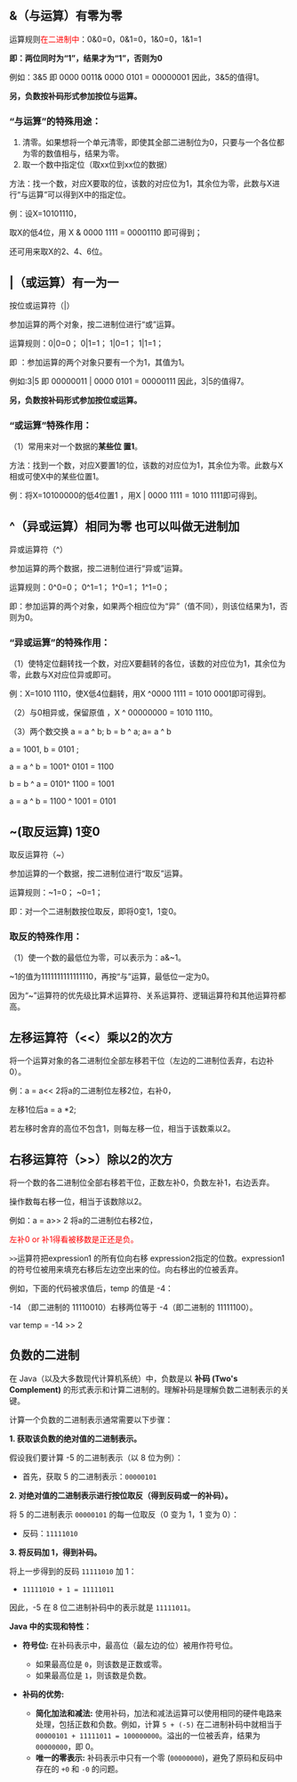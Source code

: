 ## &（与运算）有零为零

运算规则<font color=red>在二进制中</font>：0&0=0，0&1=0，1&0=0，1&1=1

**即：两位同时为“1”，结果才为“1”，否则为0**

例如：3&5 即 0000 0011& 0000 0101 = 00000001 因此，3&5的值得1。

**另，负数按补码形式参加按位与运算。**

### “与运算”的特殊用途：

1. 清零。如果想将一个单元清零，即使其全部二进制位为0，只要与一个各位都为零的数值相与，结果为零。
2. 取一个数中指定位（取xx位到xx位的数据）

方法：找一个数，对应X要取的位，该数的对应位为1，其余位为零，此数与X进行“与运算”可以得到X中的指定位。

例：设X=10101110，

取X的低4位，用 X & 0000 1111 = 00001110 即可得到；

还可用来取X的2、4、6位。

## |（或运算）有一为一

按位或运算符（|）

参加运算的两个对象，按二进制位进行“或”运算。

运算规则：0|0=0； 0|1=1； 1|0=1； 1|1=1；

即 ：参加运算的两个对象只要有一个为1，其值为1。

例如:3|5 即 00000011 | 0000 0101 = 00000111 因此，3|5的值得7。

**另，负数按补码形式参加按位或运算。**

### “或运算”特殊作用：

（1）常用来对一个数据的**某些位 置1**。

方法：找到一个数，对应X要置1的位，该数的对应位为1，其余位为零。此数与X相或可使X中的某些位置1。

例：将X=10100000的低4位置1 ，用X | 0000 1111 = 1010 1111即可得到。

## ^（异或运算）相同为零 也可以叫做无进制加

异或运算符（^）

参加运算的两个数据，按二进制位进行“异或”运算。

运算规则：0^0=0； 0^1=1； 1^0=1； 1^1=0；

即：参加运算的两个对象，如果两个相应位为“异”（值不同），则该位结果为1，否则为0。

### “异或运算”的特殊作用：

（1）使特定位翻转找一个数，对应X要翻转的各位，该数的对应位为1，其余位为零，此数与X对应位异或即可。

例：X=1010 1110，使X低4位翻转，用X ^0000 1111 = 1010 0001即可得到。

（2）与0相异或，保留原值 ，X ^ 00000000 = 1010 1110。

（3）两个数交换 a = a ^ b; b = b ^ a; a= a ^ b

a = 1001, b = 0101 ;

a = a ^ b = 1001^ 0101 = 1100

b = b ^ a = 0101^ 1100 = 1001

a = a ^ b = 1100 ^ 1001 = 0101

## ~(取反运算) 1变0

取反运算符（~）

参加运算的一个数据，按二进制位进行“取反”运算。

运算规则：~1=0； ~0=1；

即：对一个二进制数按位取反，即将0变1，1变0。

### 取反的特殊作用：

（1）使一个数的最低位为零，可以表示为：a&~1。

~1的值为1111111111111110，再按“与”运算，最低位一定为0。

因为“~”运算符的优先级比算术运算符、关系运算符、逻辑运算符和其他运算符都高。

## 左移运算符（<<）乘以2的次方

将一个运算对象的各二进制位全部左移若干位（左边的二进制位丢弃，右边补0）。

例：a = a<< 2将a的二进制位左移2位，右补0，

左移1位后a = a *2;

若左移时舍弃的高位不包含1，则每左移一位，相当于该数乘以2。

## 右移运算符（>>）除以2的次方

将一个数的各二进制位全部右移若干位，正数左补0，负数左补1，右边丢弃。

操作数每右移一位，相当于该数除以2。

例如：a = a>> 2 将a的二进制位右移2位，

<font color=red>左补0 or 补1得看被移数是正还是负。</font>

`>>`运算符把expression1 的所有位向右移 expression2指定的位数。expression1的符号位被用来填充右移后左边空出来的位。向右移出的位被丢弃。

例如，下面的代码被求值后，temp 的值是 -4：

-14 （即二进制的 11110010）右移两位等于 -4（即二进制的 11111100）。

var temp = -14 >> 2

## 负数的二进制

在 Java（以及大多数现代计算机系统）中，负数是以 **补码 (Two's Complement)** 的形式表示和计算二进制的。理解补码是理解负数二进制表示的关键。

计算一个负数的二进制表示通常需要以下步骤：

**1. 获取该负数的绝对值的二进制表示。**

假设我们要计算 -5 的二进制表示（以 8 位为例）：

* 首先，获取 5 的二进制表示：`00000101`

**2. 对绝对值的二进制表示进行按位取反（得到反码或一的补码）。**

将 5 的二进制表示 `00000101` 的每一位取反（0 变为 1，1 变为 0）：

* 反码：`11111010`

**3. 将反码加 1，得到补码。**

将上一步得到的反码 `11111010` 加 1：

* `11111010 + 1 = 11111011`

因此，-5 在 8 位二进制补码中的表示就是 `11111011`。

**Java 中的实现和特性：**

* **符号位:** 在补码表示中，最高位（最左边的位）被用作符号位。
    * 如果最高位是 `0`，则该数是正数或零。
    * 如果最高位是 `1`，则该数是负数。

* **补码的优势:**
    * **简化加法和减法:** 使用补码，加法和减法运算可以使用相同的硬件电路来处理，包括正数和负数。例如，计算 `5 + (-5)`
      在二进制补码中就相当于 `00000101 + 11111011 = 100000000`。溢出的一位被丢弃，结果为 `00000000`，即 0。
    * **唯一的零表示:** 补码表示中只有一个零 (`00000000`)，避免了原码和反码中存在的 `+0` 和 `-0` 的问题。
